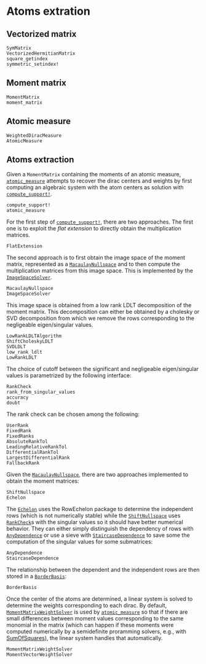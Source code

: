 # Atoms extration

## Vectorized matrix

```@docs
SymMatrix
VectorizedHermitianMatrix
square_getindex
symmetric_setindex!
```

## Moment matrix

```@docs
MomentMatrix
moment_matrix
```

## Atomic measure

```@docs
WeightedDiracMeasure
AtomicMeasure
```

## Atoms extraction

Given a `MomentMatrix` containing the moments of an atomic measure,
[`atomic_measure`](@ref) attempts to recover the dirac centers and weights
by first computing an algebraic system with the atom centers as solution
with [`compute_support!`](@ref).

```@docs
compute_support!
atomic_measure
```

For the first step of [`compute_support!`](@ref), there are two approaches.
The first one is to exploit the *flat extension* to directly obtain the multiplication
matrices.

```@docs
FlatExtension
```

The second approach is to first obtain the image space of the moment matrix,
represented as a [`MacaulayNullspace`](@ref)
and to then compute the multiplication matrices from this image space.
This is implemented by the [`ImageSpaceSolver`](@ref).

```@docs
MacaulayNullspace
ImageSpaceSolver
```

This image space is obtained from a low rank LDLT decomposition of the moment matrix.
This decomposition can either be obtained by a cholesky or SVD decomposition from which we remove the rows corresponding to the negligeable eigen/singular values.

```@docs
LowRankLDLTAlgorithm
ShiftCholeskyLDLT
SVDLDLT
low_rank_ldlt
LowRankLDLT
```

The choice of cutoff between the significant and negligeable eigen/singular values is
parametrized by the following interface:
```@docs
RankCheck
rank_from_singular_values
accuracy
doubt
```

The rank check can be chosen among the following:
```@docs
UserRank
FixedRank
FixedRanks
AbsoluteRankTol
LeadingRelativeRankTol
DifferentialRankTol
LargestDifferentialRank
FallbackRank
```

Given the [`MacaulayNullspace`](@ref), there are two approaches implemented
to obtain the moment matrices:

```@docs
ShiftNullspace
Echelon
```

The [`Echelon`](@ref) uses the RowEchelon package to determine the independent
rows (which is not numerically stable) while the [`ShiftNullspace`](@ref) uses
[`RankCheck`](@ref)s with the singular values so it should have better numerical
behavior. They can either simply distinguish the dependency of rows with
[`AnyDependence`](@ref) or use a sieve with [`StaircaseDependence`](@ref) to
save some the computation of the singular values for some submatrices:

```@docs
AnyDependence
StaircaseDependence
```

The relationship between the dependent and the independent rows are
then stored in a [`BorderBasis`](@ref):

```@docs
BorderBasis
```

Once the center of the atoms are determined, a linear system is solved to determine
the weights corresponding to each dirac.
By default, [`MomentMatrixWeightSolver`](@ref) is used by [`atomic_measure`](@ref) so that if there are small differences between moment values corresponding to the same monomial in the matrix
(which can happen if these moments were computed numerically by a semidefinite proramming solvers, e.g., with [SumOfSquares](https://github.com/jump-dev/SumOfSquares.jl)),
the linear system handles that automatically.
```@docs
MomentMatrixWeightSolver
MomentVectorWeightSolver
```

